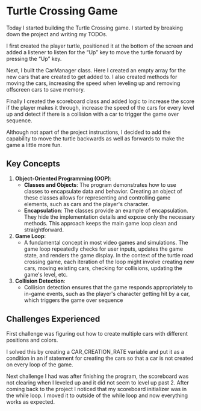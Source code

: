 # Turtle Crossing Game

Today I started building the Turtle Crossing game.  I started by breaking down the project and writing my TODOs.  

I first created the player turtle, positioned it at the bottom of the screen and added a listener to listen for the “Up” key to move the turtle forward by pressing the “Up” key.

Next, I built the CarManager class.  Here I created an empty array for the new cars that are created to get added to. I also created methods for moving the cars, increasing the speed when leveling up and removing offscreen cars to save memory.

Finally I created the scoreboard class and added logic to increase the score if the player makes it through, increase the speed of the cars for every level up and detect if there is a collision with a car to trigger the game over sequence.

Although not apart of the project instructions, I decided to add the capability to move the turtle backwards as well as forwards to make the game a little more fun.

## Key Concepts

1. **Object-Oriented Programming (OOP)**:
    - **Classes and Objects**: The program demonstrates how to use classes to encapsulate data and behavior. Creating an object of these classes allows for representing and controlling game elements, such as cars and the player's character.
    - **Encapsulation**: The classes provide an example of encapsulation. They hide the implementation details and expose only the necessary methods. This approach keeps the main game loop clean and straightforward.
2. **Game Loop**:
    - A fundamental concept in most video games and simulations. The game loop repeatedly checks for user inputs, updates the game state, and renders the game display. In the context of the turtle road crossing game, each iteration of the loop might involve creating new cars, moving existing cars, checking for collisions, updating the game's level, etc.
3. **Collision Detection**:
    - Collision detection ensures that the game responds appropriately to in-game events, such as the player's character getting hit by a car, which triggers the game over sequence

## Challenges Experienced

First challenge was figuring out how to create multiple cars with different positions and colors.

I solved this by creating a CAR_CREATION_RATE variable and put it as a condition in an if statement for creating the cars so that a car is not created on every loop of the game.

Next challenge I had was after finishing the program, the scoreboard was not clearing when I leveled up and it did not seem to level up past 2.  After coming back to the project I noticed that my scoreboard initializer was in the while loop. I moved it to outside of the while loop and now everything works as expected.